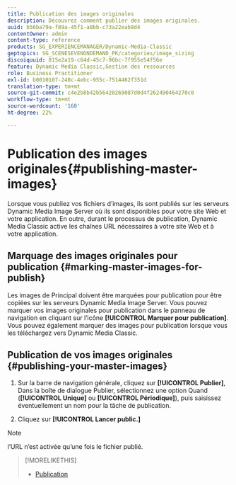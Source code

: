 ```yaml
---
title: Publication des images originales
description: Découvrez comment publier des images originales.
uuid: b56ba79a-f89a-45f1-a8bb-c73a22eab8d4
contentOwner: admin
content-type: reference
products: SG_EXPERIENCEMANAGER/Dynamic-Media-Classic
geptopics: SG_SCENESEVENONDEMAND_PK/categories/image_sizing
discoiquuid: 815e2a19-c64d-45c7-96bc-7f955e54f56e
feature: Dynamic Media Classic,Gestion des ressources
role: Business Practitioner
exl-id: b0010107-248c-4ebc-955c-7514462f351d
translation-type: tm+mt
source-git-commit: c4e2b8b42b56420269087d0d4f262490464270c0
workflow-type: tm+mt
source-wordcount: '160'
ht-degree: 22%

---
```


# Publication des images originales{#publishing-master-images}

Lorsque vous publiez vos fichiers d’images, ils sont publiés sur les serveurs Dynamic Media Image Server où ils sont disponibles pour votre site Web et votre application. En outre, durant le processus de publication, Dynamic Media Classic active les chaînes URL nécessaires à votre site Web et à votre application.

## Marquage des images originales pour publication {#marking-master-images-for-publish}

Les images de Principal doivent être marquées pour publication pour être copiées sur les serveurs Dynamic Media Image Server. Vous pouvez marquer vos images originales pour publication dans le panneau de navigation en cliquant sur l’icône **[!UICONTROL Marquer pour publication]**. Vous pouvez également marquer des images pour publication lorsque vous les téléchargez vers Dynamic Media Classic.

## Publication de vos images originales {#publishing-your-master-images}

1. Sur la barre de navigation générale, cliquez sur **[!UICONTROL Publier]**, Dans la boîte de dialogue Publier, sélectionnez une option Quand (**[!UICONTROL Unique]** ou **[!UICONTROL Périodique]**), puis saisissez éventuellement un nom pour la tâche de publication.

1. Cliquez sur **[!UICONTROL Lancer public.]**

>[!NOTE]
>
>l’URL n’est activée qu’une fois le fichier publié.

>[!MORELIKETHIS]
>
>* [Publication](publishing-files.md#publishing_files)

